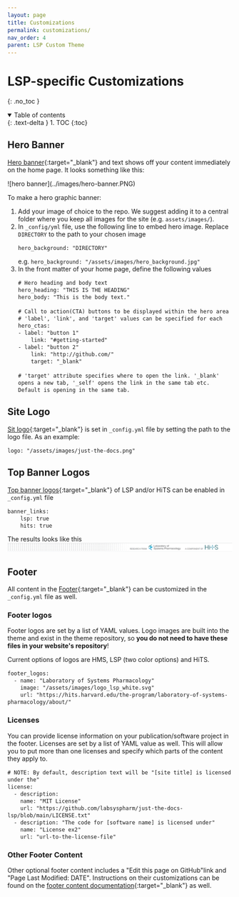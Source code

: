 ```yaml
---
layout: page
title: Customizations
permalink: customizations/
nav_order: 4
parent: LSP Custom Theme
---
```

# LSP-specific Customizations
{: .no_toc }

<details open markdown="block">
  <summary>
    Table of contents
  </summary>
  {: .text-delta }
1. TOC
{:toc}
</details>

## Hero Banner

[Hero banner](https://labsyspharm.github.io/just-the-docs-lsp/docs/ui-components/hero/){:target="_blank"} and text shows off your content immediately on the home page. It looks something like this:

<div class="row">

<div class="col-xs-12 col-sm-12">
<div markdown="1">
![hero banner](../images/hero-banner.PNG)
</div>
</div>

</div><!-- end grid -->

To make a hero graphic banner:
1. Add your image of choice to the repo. We suggest adding it to a central folder where you keep all images for the site (e.g. `assets/images/`). 
2. In `_config/yml` file, use the following line to embed hero image. Replace `DIRECTORY` to the path to your chosen image
    ```
    hero_background: "DIRECTORY"
    ```
    e.g. `hero_background: "/assets/images/hero_background.jpg"`
3. In the front matter of your home page, define the following values
    ```
    # Hero heading and body text
    hero_heading: "THIS IS THE HEADING"
    hero_body: "This is the body text."

    # Call to action(CTA) buttons to be displayed within the hero area
    # 'label', 'link', and 'target' values can be specified for each
    hero_ctas:
    - label: "button 1"
        link: "#getting-started"
    - label: "button 2"
        link: "http://github.com/"
        target: "_blank"

    # 'target' attribute specifies where to open the link. '_blank' opens a new tab, '_self' opens the link in the same tab etc. Default is opening in the same tab.
    ```

## Site Logo
[Sit logo](https://labsyspharm.github.io/just-the-docs-lsp/docs/configuration/#site-logo){:target="_blank"} is set in `_config.yml` file by setting the path to the logo file. As an example:
```
logo: "/assets/images/just-the-docs.png"
```

## Top Banner Logos

[Top banner logos](https://labsyspharm.github.io/just-the-docs-lsp/docs/configuration/#top-banner){:target="_blank"} of LSP and/or HiTS can be enabled in `_config.yml` file
```
banner_links:
    lsp: true
    hits: true
```
The results looks like this
![top banner logos](../images/top-banner.PNG)

## Footer

All content  in the [Footer](https://labsyspharm.github.io/just-the-docs-lsp/docs/configuration/#footer-content){:target="_blank"} can be customized in the `_config.yml` file as well.
### Footer logos
Footer logos are set by a list of YAML values. Logo images are built into the theme and exist in the theme repository, so **you do not need to have these files in your website's repository**!

Current options of logos are HMS, LSP (two color options) and HiTS.
```
footer_logos:
  - name: "Laboratory of Systems Pharmacology"
    image: "/assets/images/logo_lsp_white.svg"
    url: "https://hits.harvard.edu/the-program/laboratory-of-systems-pharmacology/about/"
```

### Licenses

You can provide license information on your publication/software project in the footer. Licenses are set by a list of YAML value as well. This will allow you to put more than one licenses and specify which parts of the content they apply to.
```
# NOTE: By default, description text will be "[site title] is licensed under the"
license:
  - description: 
    name: "MIT License"
    url: "https://github.com/labsyspharm/just-the-docs-lsp/blob/main/LICENSE.txt"
  - description: "The code for [software name] is licensed under"
    name: "License ex2"
    url: "url-to-the-license-file"
```

### Other Footer Content
Other optional footer content includes a "Edit this page on GitHub"link and "Page Last Modified: DATE". Instructions on their customizations can be found on the [footer content documentation](https://labsyspharm.github.io/just-the-docs-lsp/docs/configuration/#footer-content){:target="_blank"} as well.

